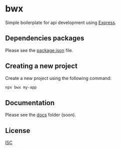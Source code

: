 # bwx

Simple boilerplate for api development using [Express](https://expressjs.com/).

## Dependencies packages

Please see the [package.json](package.json) file.

## Creating a new project

Create a new project using the following command:

```bash
npx bwx my-app
```

## Documentation

Please see the [docs](docs) folder (soon).

## License

[ISC](LICENSE)
